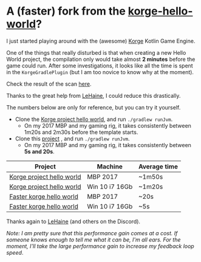 # A (faster) fork from the [korge-hello-world](https://github.com/korlibs/korge-hello-world)?

I just started playing around with the (awesome) [Korge](https://korge.org/) Kotlin Game Engine.

One of the things that really disturbed is that when creating a new Hello World project, the compilation only would take almost **2 minutes** before the game could run.
After some investigations, it looks like all the time is spent in the `KorgeGradlePlugin` (but I am too novice to know why at the moment). 

Check the result of the scan [here](https://scans.gradle.com/s/bbiqxktq3dhvu).


Thanks to the great help from [LeHaine](https://github.com/LeHaine), I could reduce this drastically.

The numbers below are only for reference, but you can try it yourself.

* Clone the [Korge project hello world](https://github.com/korlibs/korge-hello-world), and run `./gradlew runJvm`. 
  * On my 2017 MBP and my gaming rig, it takes consistently between 1m20s and 2m30s before the template starts.
* Clone this [project](https://github.com/jlengrand/faster-korge-hello-world) , and run `./gradlew runJvm`.
  * On my 2017 MBP and my gaming rig, it takes consistently between **5s and 20s**.


|Project | Machine| Average time |
--- | --- | ---
|[Korge project hello world](https://github.com/korlibs/korge-hello-world)|MBP 2017|~1m50s|
|[Korge project hello world](https://github.com/korlibs/korge-hello-world)|Win 10 i7 16Gb|~1m20s|
|[Faster korge hello world](https://github.com/jlengrand/faster-korge-hello-world)|MBP 2017| ~20s |
|[Faster korge hello world](https://github.com/jlengrand/faster-korge-hello-world)|Win 10 i7 16Gb|~5s|

Thanks again to [LeHaine](https://github.com/LeHaine) (and others on the Discord).

_Note: I am pretty sure that this performance gain comes at a cost. If someone knows enough to tell me what it can be, I'm all ears. For the moment, I'll take the large performance gain to increase my feedback loop speed_.